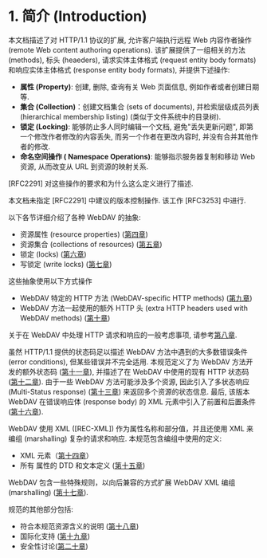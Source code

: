 # 1. 简介 (Introduction)

本文档描述了对 HTTP/1.1 协议的扩展, 允许客户端执行远程 Web 内容作者操作 (remote Web
content authoring operations). 该扩展提供了一组相关的方法 (methods),
标头 (heaeders), 请求实体主体格式 (request entity body formats) 和响应实体主体格式
(response entity body formats), 并提供下述操作:

- **属性 (Property)**: 创建, 删除, 查询有关 Web 页面信息, 例如作者或者创建日期等.
- **集合 (Collection)**：创建文档集合 (sets of documents), 并检索层级成员列表
  (hierarchical membership listing) (类似于文件系统中的目录树).
- **锁定 (Locking)**: 能够防止多人同时编辑一个文档, 避免"丢失更新问题",
  即第一个修改作者修改的内容丢失, 而另一个作者在更改内容时, 并没有合并其他作者的修改.
- **命名空间操作 ( Namespace Operations)**: 能够指示服务器复制和移动 Web 资源,
  从而改变从 URL 到资源的映射关系.

[RFC2291] 对这些操作的要求和为什么这么定义进行了描述.

本文档未指定 [RFC2291] 中建议的版本控制操作. 该工作 [RFC3253] 中进行.

以下各节详细介绍了各种 WebDAV 的抽象:

- 资源属性 (resource properties)
  ([第四章](./4-data_model_for_resource_properties.md))
- 资源集合 (collections of resources)
  ([第五章](./5_collection_of_web_resources.md))
- 锁定 (locks) ([第六章]())
- 写锁定 (write locks) ([第七章]())

这些抽象使用以下方式操作

- WebDAV 特定的 HTTP 方法 (WebDAV-specific HTTP methods) ([第九章]())
- WebDAV 方法一起使用的额外 HTTP 头 (extra HTTP headers used with WebDAV methods)
  ([第十章]())

关于在 WebDAV 中处理 HTTP 请求和响应的一般考虑事项, 请参考[第八章]().

虽然 HTTP/1.1 提供的状态码足以描述 WebDAV 方法中遇到的大多数错误条件 (error conditions), 但某些错误并不完全适用. 本规范定义了为 WebDAV 方法开发的额外状态码 ([第十一章]()),
并描述了在 WebDAV 中使用的现有 HTTP 状态码 ([第十二章]()). 由于一些 WebDAV
方法可能涉及多个资源, 因此引入了多状态响应 (Multi-Status response) ([第十三章]())
来返回多个资源的状态信息. 最后, 该版本 WebDAV 在错误响应体 (response body) 的 XML
元素中引入了前置和后置条件 ([第十六章]()).

WebDAV 使用 XML ([REC-XML]) 作为属性名称和部分值，并且还使用 XML 来编组 (marshalling)
复杂的请求和响应. 本规范包含编组中使用的定义:

- XML 元素（[第十四章]()）
- 所有 属性的 DTD 和文本定义 ([第十五章]())

WebDAV 包含一些特殊规则，以向后兼容的方式扩展 WebDAV XML 编组 (marshalling)
([第十七章]()).

规范的其他部分包括:

- 符合本规范资源含义的说明 ([第十八章]())
- 国际化支持 ([第十九章]())
- 安全性讨论([第二十章]())
